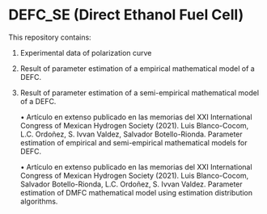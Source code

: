 # DEFC_SE (Direct Ethanol Fuel Cell)

This repository contains:

1. Experimental data of polarization curve
2. Result of parameter estimation of a empirical mathematical model of a DEFC.
3. Result of parameter estimation of a semi-empirical mathematical model of a DEFC.

    • Artículo en extenso publicado en las memorias del XXI International Congress of Mexican Hydrogen Society (2021). Luis Blanco-Cocom, L.C. Ordoñez, S. Ivvan Valdez, Salvador Botello-Rionda. Parameter estimation of empirical and semi-empirical mathematical models for DEFC.

    • Artículo en extenso publicado en las memorias del XXI International Congress of Mexican Hydrogen Society (2021). Luis Blanco-Cocom, Salvador Botello-Rionda, L.C. Ordoñez, S. Ivvan Valdez. Parameter estimation of DMFC mathematical model using estimation distribution algorithms.
